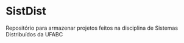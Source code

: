 # SistDist
Repositório para armazenar projetos feitos na disciplina de Sistemas Distribuídos da UFABC 
